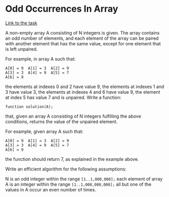 <h1>Odd Occurrences In Array</h1>

[Link to the task][https://app.codility.com/programmers/lessons/2-arrays/odd_occurrences_in_array/]

A non-empty array A consisting of N integers is given.
The array contains an odd number of elements, and each
element of the array can be paired with another element
that has the same value, except for one element that is
left unpaired.

For example, in array A such that:

    A[0] = 9  A[1] = 3  A[2] = 9
    A[3] = 3  A[4] = 9  A[5] = 7
    A[6] = 9
  
the elements at indexes 0 and 2 have value 9,
the elements at indexes 1 and 3 have value 3,
the elements at indexes 4 and 6 have value 9,
the element at index 5 has value 7 and is unpaired.
Write a function:

`function solution(A);`

that, given an array A consisting of N integers fulfilling
the above conditions, returns the value of the unpaired element.

For example, given array A such that:

    A[0] = 9  A[1] = 3  A[2] = 9
    A[3] = 3  A[4] = 9  A[5] = 7
    A[6] = 9
  
the function should return 7, as explained in the example above.

Write an efficient algorithm for the following assumptions:

N is an odd integer within the range `[1..1,000,000];`
each element of array A is an integer within
the range `[1..1,000,000,000];`
all but one of the values in A occur an even number of times.

[https://app.codility.com/programmers/lessons/2-arrays/odd_occurrences_in_array/]: https://app.codility.com/programmers/lessons/2-arrays/odd_occurrences_in_array/